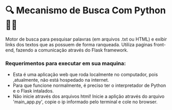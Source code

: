 # 🔍 Mecanismo de Busca Com Python 🐍🧪
Motor de busca para pesquisar palavras (em arquivos .txt ou HTML) e exibir links dos textos que as possuem de forma ranqueada. Utiliza paginas front-end, fazendo a comunicação através do Flask framework.

### Requerimentos para executar em sua maquina:
- Esta é uma aplicação web que roda localmente no computador, pois ,atualmente, não está hospedado na internet.
- Para que funcione normalmente, é preciso ter o interpretador de Python e o Flask intalados.
- Não inicie através dos arquivos html! Inicie a aplição através do arquivo 'main_app.py', copie o ip informado pelo terminal e cole no browser.
